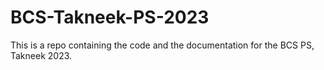 # BCS-Takneek-PS-2023
This is a repo containing the code and the documentation for the BCS PS, Takneek 2023.
